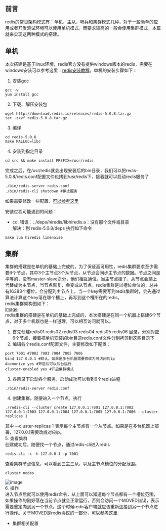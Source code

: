 ## 前言  
redis的常见架构模式有：单机、主从、哨兵和集群模式几种，对于一些简单的应用或者开发测试环境可以使用单机模式，而要求较高的一般会使用集群模式，本篇就来实现这两种模式的搭建。

## 单机  
本次搭建是基于linux环境，redis官方没有提供windows版本的redis，需要在windows安装可以参考这里：[redis安装教程](https://www.runoob.com/redis/redis-install.html)。单机的安装步骤如下：
1. 安装gcc
```
gcc -v 
yum install gcc
```
2. 下载、解压安装包
```
wget http://download.redis.io/releases/redis-5.0.8.tar.gz
tar -zxvf redis-5.0.8.tar.gz
```
3. 编译
```
cd redis-5.0.8
make MALLOC=libc
```
4. 安装到指定目录
```
cd src && make install PREFIX=/usr/redis
```

完成之后，在/usr/redis就会出现安装后的bin目录，我们可以把redis-5.0.8/redis.conf配置文件也拷到/usr/redis下，接着就可以启动redis服务了  
```
./bin/redis-server redis.conf 
./bin/redis-cli shutdown #停止服务
```

如果需要修改一些配置，[可以参考这里]()

安装过程可能遇到的问题：
- cc: 错误：../deps/hiredis/libhiredis.a：没有那个文件或目录  
解决：到 redis-5.0.8/deps 执行如下命令
```
make lua hiredis linenoise
```

## 集群  
集群的搭建是在单机的基础上完成的，为了保证高可用性，redis集群要求至少需要6个节点，其中3个主节点3个从节点，从节点会同步主节点的数据。节点之间是平等的，没有master-slave之分，他们相互通信。当主节点挂了，从节点会顶上代替成为主节点，当节点恢复，会变成从节点。redis集群是以槽位单位的，总共有16383个槽位，会分配到主节点上，当一个key需要写到redis集群时，会先通过算法计算这个key落在哪个槽上，再写到这个槽所在的redis。  
redis集群架构图如下：   
[image]()  
redis集群的搭建是在单机的基础上完成的，本次搭建是在同一个机器上搭建6个节点，对于多个机器也是一样道理，可以相互访问就可以。  

1. 首先创建redis01 redis02 redis03 redis04 redis05 redis06 目录，分别对应6个节点，接着把单机安装的bin目录redis.conf文件分别拷贝到这些目录下  
2. 编辑各个redis.conf配置文件，主要修改如下配置：
```
port 7001 #7002 7003 7004 7005 7006
bind 127.0.0.1 #默认，如果是多台机器需要修改为可访问的ip
daemonize yes #开启后可以后台运行
cluster-enabled yes #开启集群模式
```
3. 各目录下启动各个服务，启动成功可以看到6个redis进程  
```
./bin/redis-server redis.conf
```
4. 创建集群。随便进入一个节点，执行
```
./redis-cli --cluster create 127.0.0.1:7001 127.0.0.1:7002 127.0.0.1:7003 127.0.0.1:7004 127.0.0.1:7005 127.0.0.1:7006 --cluster-replicas 1
```
其中 --cluster-replicas 1 表示每个主节点有一个从节点。如果是在多台机器上部署，127.0.0.1需要改成对应ip。  
5. 查看集群  
创建成功后，随便找一个节点，通过redis-cli进入redis 
```
redis-cli -c -h 127.0.0.1 -p 7001
```  
查看集群节点信息，可以看到三主三从，以及主节点槽位的分配范围。
```
cluster nodes
```  
![image]()  
6. 操作  
进入节点后就可以使用redis命令，从上面可以知道每个节点都有一个槽位范围，如果操作的刚好落在当前节点就会正常运行，否则会访问一个MOVED错误，表示需要重定向到另一个节点，这个时候redis客户端就应该重新连接到另一个节点进行操作。关于MOVED是redis协议的一部分，[可以参考这里]()  

- 集群相关配置  
